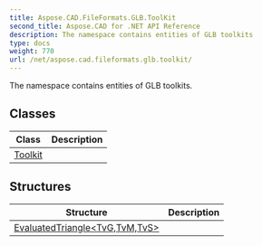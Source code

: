 ```yaml
---
title: Aspose.CAD.FileFormats.GLB.ToolKit
second_title: Aspose.CAD for .NET API Reference
description: The namespace contains entities of GLB toolkits
type: docs
weight: 770
url: /net/aspose.cad.fileformats.glb.toolkit/
---
```

The namespace contains entities of GLB toolkits.

## Classes

| Class | Description |
| --- | --- |
| [Toolkit](./toolkit/) |  |
## Structures

| Structure | Description |
| --- | --- |
| [EvaluatedTriangle&lt;TvG,TvM,TvS&gt;](./evaluatedtriangle-3/) |  |


